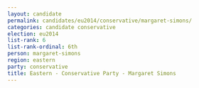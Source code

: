 ```yaml
---
layout: candidate
permalink: candidates/eu2014/conservative/margaret-simons/
categories: candidate conservative
election: eu2014
list-rank: 6
list-rank-ordinal: 6th
person: margaret-simons
region: eastern
party: conservative
title: Eastern - Conservative Party - Margaret Simons
---
```

